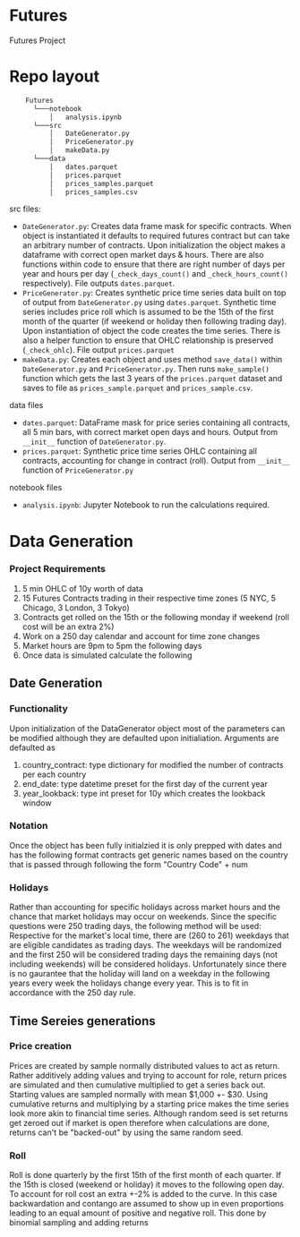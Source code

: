 # Futures
Futures Project

# Repo layout
```bash
    Futures
      └───notebook
          │   analysis.ipynb
      └───src
          │   DateGenerator.py
          │   PriceGenerator.py
          │   makeData.py
      └───data
          │   dates.parquet
          │   prices.parquet
          │   prices_samples.parquet
          │   prices_samples.csv
```

src files:
* ```DateGenerator.py```: Creates data frame mask for specific contracts. When object is instantiated it defaults to required futures contract but can take an arbitrary number of contracts. Upon initialization the object makes a dataframe with correct open market days & hours. There are also functions within code to ensure that there are right number of days per year and hours per day (```_check_days_count()``` and ```_check_hours_count()``` respectively). File outputs ```dates.parquet```.
* ```PriceGenerator.py```: Creates synthetic price time series data built on top of output from ```DateGenerator.py``` using ```dates.parquet```. Synthetic time series includes price roll which is assumed to be the 15th of the first month of the quarter (if weekend or holiday then following trading day). Upon instantiation of object the code creates the time series. There is also a helper function to ensure that OHLC relationship is preserved (```_check_ohlc```). File output ```prices.parquet```
* ```makeData.py```: Creates each object and uses method ```save_data()``` within ```DateGenerator.py``` and ```PriceGenerator.py```. Then runs ```make_sample()``` function which gets the last 3 years of the ```prices.parquet``` dataset and saves to file as ```prices_sample.parquet``` and ```prices_sample.csv```. 

data files
* ```dates.parquet```: DataFrame mask for price series containing all contracts, all 5 min bars, with correct market open days and hours. Output from ```__init__``` function of ```DateGenerator.py```.
* ```prices.parquet```: Synthetic price time series OHLC containing all contracts, accounting for change in contract (roll). Output from ```__init__``` function of ```PriceGenerator.py```

notebook files
* ```analysis.ipynb```: Jupyter Notebook to run the calculations required. 

# Data Generation

### Project Requirements
1. 5 min OHLC of 10y worth of data
2. 15 Futures Contracts trading in their respective time zones (5 NYC, 5 Chicago, 3 London, 3 Tokyo)
3. Contracts get rolled on the 15th or the following monday if weekend (roll cost will be an extra 2%)
4. Work on a 250 day calendar and account for time zone changes
5. Market hours are 9pm to 5pm the following days
6. Once data is simulated calculate the following

## Date Generation
### Functionality
Upon initialization of the DataGenerator object most of the parameters can be modified although they are defaulted upon initialiation. Arguments are defaulted as 
1. country_contract: type dictionary for modified the number of contracts per each country
2. end_date: type datetime preset for the first day of the current year
3. year_lookback: type int preset for 10y which creates the lookback window

### Notation
Once the object has been fully initialzied it is only prepped with dates and has the following format
contracts get generic names based on the country that is passed through following the form "Country Code" + num

### Holidays
Rather than accounting for specific holidays across market hours and the chance that market holidays may occur on weekends. Since the specific questions were 250 trading days, the following method will be used: Respective for the market's local time, there are (260 to 261) weekdays that are eligible candidates as trading days. The weekdays will be randomized and the first 250 will be considered trading days the remaining days (not including weekends) will be considered holidays. Unfortunately since there is no gaurantee that the holiday will land on a weekday in the following years every week the holidays change every year. This is to fit in accordance with the 250 day rule.

## Time Sereies generations
### Price creation
Prices are created by sample normally distributed values to act as return. Rather additively adding values and trying to account for role, return prices are simulated and then cumulative multiplied to get a series back out. Starting values are sampled normally with mean $1,000 +- $30. Using cumulative returns and multiplying by a starting price makes the time series look more akin to financial time series. Although random seed is set returns get zeroed out if market is open therefore when calculations are done, returns can't be "backed-out" by using the same random seed. 

### Roll
Roll is done quarterly by the first 15th of the first month of each quarter. If the 15th is closed (weekend or holiday) it moves to the following open day. To account for roll cost an extra +-2% is added to the curve. In this case backwardation and contango are assumed to show up in even proportions leading to an equal amount of positive and negative roll. This done by binomial sampling and adding returns

